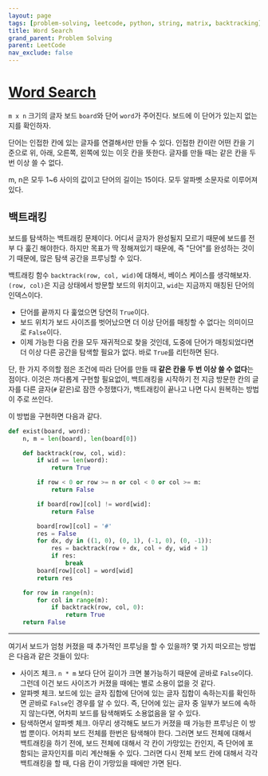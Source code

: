 ```yaml
---
layout: page
tags: [problem-solving, leetcode, python, string, matrix, backtracking]
title: Word Search
grand_parent: Problem Solving
parent: LeetCode
nav_exclude: false
---
```


# [Word Search](https://leetcode.com/problems/word-search/)

 `m x n` 크기의 글자 보드 `board`와 단어 `word`가 주어진다. 보드에 이
 단어가 있는지 없는지를 확인하자.

 단어는 인접한 칸에 있는 글자를 연결해서만 만들 수 있다. 인접한 칸이란
 어떤 칸을 기준으로 위, 아래, 오른쪽, 왼쪽에 있는 이웃 칸을
 뜻한다. 글자를 만들 때는 같은 칸을 두 번 이상 쓸 수 없다.

 m, n은 모두 1~6 사이의 값이고 단어의 길이는 15이다. 모두 알파벳
 소문자로 이루어져 있다.

## 백트래킹

 보드를 탐색하는 백트래킹 문제이다. 어디서 글자가 완성될지 모르기
 때문에 보드를 전부 다 훑긴 해야한다. 하지만 목표가 딱 정해져있기
 때문에, 즉 "단어"를 완성하는 것이기 때문에, 많은 탐색 공간을 프루닝할
 수 있다.

 백트래킹 함수 `backtrack(row, col, wid)`에 대해서, 베이스 케이스를
 생각해보자. `(row, col)`은 지금 상태에서 방문할 보드의 위치이고,
 `wid`는 지금까지 매칭된 단어의 인덱스이다.
 - 단어를 끝까지 다 훑었으면 당연히 `True`이다.
 - 보드 위치가 보드 사이즈를 벗어났으면 더 이상 단어를 매칭할 수
   없다는 의미이므로 `False`이다.
 - 이제 가능한 다음 칸을 모두 재귀적으로 찾을 것인데, 도중에 단어가
   매칭되었다면 더 이상 다른 공간을 탐색할 필요가 없다. 바로 `True`를
   리턴하면 된다.

 단, 한 가지 주의할 점은 조건에 따라 단어를 만들 때 **같은 칸을 두 번
 이상 쓸 수 없다**는 점이다. 이것은 까다롭게 구현할 필요없이,
 백트래킹을 시작하기 전 지금 방문한 칸의 글자를 다른 글자(`#` 같은)로
 잠깐 수정했다가, 백트래킹이 끝나고 나면 다시 원복하는 방법이 주로
 쓰인다.

 이 방법을 구현하면 다음과 같다.

```python
def exist(board, word):
    n, m = len(board), len(board[0])

    def backtrack(row, col, wid):
        if wid == len(word):
            return True

        if row < 0 or row >= n or col < 0 or col >= m:
            return False

        if board[row][col] != word[wid]:
            return False

        board[row][col] = '#'
        res = False
        for dx, dy in ((1, 0), (0, 1), (-1, 0), (0, -1)):
            res = backtrack(row + dx, col + dy, wid + 1)
            if res:
                break
        board[row][col] = word[wid]
        return res

    for row in range(n):
        for col in range(m):
            if backtrack(row, col, 0):
                return True
    return False
```

---

 여기서 보드가 엄청 커졌을 때 추가적인 프루닝을 할 수 있을까? 몇 가지
 떠오르는 방법은 다음과 같은 것들이 있다:
 - 사이즈 체크. `n * m` 보다 단어 길이가 크면 불가능하기 때문에 곧바로
   `False`이다. 그런데 이건 보드 사이즈가 커졌을 때에는 별로 소용이
   없을 것 같다.
 - 알파벳 체크. 보드에 있는 글자 집합에 단어에 있는 글자 집합이
   속하는지를 확인하면 곧바로 `False`인 경우를 알 수 있다. 즉, 단어에
   있는 글자 중 일부가 보드에 속하지 않는다면, 어차피 보드를
   탐색해봐도 소용없음을 알 수 있다.
 - 탐색하면서 알파벳 체크. 아무리 생각해도 보드가 커졌을 때 가능한
   프루닝은 이 방법 뿐이다. 어차피 보드 전체를 한번은 탐색해야
   한다. 그러면 보드 전체에 대해서 백트래킹을 하기 전에, 보드 전체에
   대해서 각 칸이 가망있는 칸인지, 즉 단어에 포함되는 글자인지를 미리
   계산해둘 수 있다. 그러면 다시 전체 보드 칸에 대해서 각각 백트래킹을
   할 때, 다음 칸이 가망있을 때에만 가면 된다.
